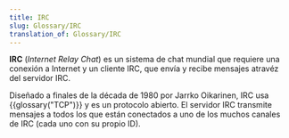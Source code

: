 ```yaml
---
title: IRC
slug: Glossary/IRC
translation_of: Glossary/IRC
---
```

<p><strong>IRC</strong> (<em>Internet Relay Chat</em>) es un sistema de chat mundial que requiere una conexión a Internet y un cliente IRC, que envía y recibe mensajes atravéz del servidor IRC.</p>

<p>Diseñado a finales de la década de 1980 por Jarrko Oikarinen, IRC usa {{glossary("TCP")}} y es un protocolo abierto. El servidor IRC transmite mensajes a todos los que están conectados a uno de los muchos canales de IRC (cada uno con su propio ID).</p>

